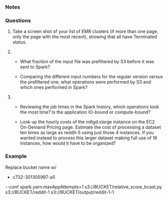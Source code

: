 ### Notes

### Questions

1. Take a screen shot of your list of EMR clusters (if more than one page, only the page with the most recent), showing that all have Terminated status.

2. 
    - What fraction of the input file was prefiltered by S3 before it was sent to Spark?

    - Comparing the different input numbers for the regular version versus the prefiltered one, what operations were performed by S3 and which ones performed in Spark?

3. 
    - Reviewing the job times in the Spark history, which operations took the most time? Is the application IO-bound or compute-bound?

    - Look up the hourly costs of the m6gd.xlarge instance on the EC2 On-Demand Pricing page. Estimate the cost of processing a dataset ten times as large as reddit-5 using just those 4 instances. If you wanted instead to process this larger dataset making full use of 16 instances, how would it have to be organized?

### Example

Replace bucket name w/ 
- c732-301305997-a5

--conf spark.yarn.maxAppAttempts=1 s3://BUCKET/relative_score_bcast.py s3://BUCKET/reddit-1 s3://BUCKET/output/reddit-1-1
